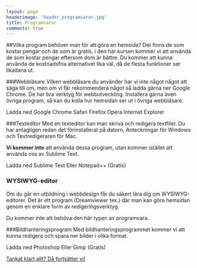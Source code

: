 ```yaml
---
layout: page
headerimage: 'header_programvaror.jpg'
title: Programvaror
comments: true
---
```


##Vilka program behöver man för att göra en hemsida?
Det finns de som kostar pengar och de som är gratis, i den här kursen kommer vi att använda de som kostar pengar eftersom dom är bättre. Du kommer att kunna använda de kostnadsfria alternativet lika väl, då de flesta funktioner ser likadana ut.  


###Webbläsare
Vilken webbläsare du använder har vi inte något något att säga till om, men om vi får rekommendera något så ladda gärna ner Google Chrome. De har bra verktyg för webbutveckling. Installera gärna även övriga program, så kan du kolla hur hemsidan ser ut i övriga webbläsare.

<a class="btn btn-primary download">Ladda ned Google Chrome</a>
<a class="btn btn-secondary download">Safari</a>
<a class="btn btn-secondary download">Firefox</a>
<a class="btn btn-secondary download">Opera</a>
<a class="btn btn-secondary download">Internet Explorer</a> 


###Texteditor
Med en texteditor kan man skriva och redigera textfiler. Du har antagligen redan det förinstallerat på datorn, Anteckningar för Windows och Textredigeraren för Mac.  

<strong>Vi kommer inte</strong> att använda dessa program, utan kommer istället att använda oss av Sublime Text.  

<a class="btn btn-primary download">Ladda ned Sublime Text</a> <a class="btn btn-secondary download">Eller Notepad++ (Gratis)</a>

<div class="note box">
<h3>WYSIWYG-editor</h3>
<p>Om du går en utbildning i webbdesign får du säkert lära dig om WYSIWYG-editorer.  
Det är ett program (Dreamviewer tex.) där man kan göra hemsidan genom en enklare form av redigeringsverktyg.</p>
<p>Du kommer inte att behöva den här typen av programvara.</p>
</div>

###Bildhanteringsprogram
Med bildhanteringsprogrammet kommer vi att kunna redigera och spara ner bilder i olika format.  

<a class="btn btn-primary download">Ladda ned Photoshop</a> <a class="btn btn-secondary download">Eller Gimp (Gratis)</a>  


<a class="btn btn-next" href="/webbdesign/grunderna-i-html/">Tankat klart allt? Då fortsätter vi!</a>
